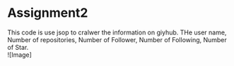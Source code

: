 # Assignment2
This code is use jsop to cralwer the information on giyhub. THe user name,  Number of repositories, Number of Follower, Number of Following, Number of Star.  
![Image]
